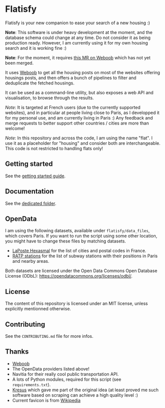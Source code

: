 Flatisfy
========

Flatisfy is your new companion to ease your search of a new housing :)


**Note**: This software is under heavy development at the moment, and the
database schema could change at any time. Do not consider it as being
production ready. However, I am currently using it for my own housing search
and it is working fine :)

**Note**: For the moment, it requires [this MR on
Weboob](https://git.weboob.org/weboob/devel/merge_requests/31) which has not
yet been merged.


It uses [Weboob](http://weboob.org/) to get all the housing posts on most of
the websites offering housings posts, and then offers a bunch of pipelines to
filter and deduplicate the fetched housings.


It can be used as a command-line utility, but also exposes a web API and
visualisation, to browse through the results.


_Note_: It is targeted at French users (due to the currently supported
websites), and in particular at people living close to Paris, as I developped
it for my personal use, and am currently living in Paris :) Any feedback and
merge requests to better support other countries / cities are more than
welcome!

_Note_: In this repository and across the code, I am using the name "flat". I
use it as a placeholder for "housing" and consider both are interchangeable.
This code is not restricted to handling flats only!


## Getting started

See the [getting started guide](doc/0.getting_started.md).


## Documentation

See the [dedicated folder](doc/).


## OpenData

I am using the following datasets, available under `flatisfy/data_files`,
which covers Paris. If you want to run the script using some other location,
you might have to change these files by matching datasets.

* [LaPoste Hexasmal](https://datanova.legroupe.laposte.fr/explore/dataset/laposte_hexasmal/?disjunctive.code_commune_insee&disjunctive.nom_de_la_commune&disjunctive.code_postal&disjunctive.libell_d_acheminement&disjunctive.ligne_5) for the list of cities and postal codes in France.
* [RATP stations](https://data.ratp.fr/explore/dataset/positions-geographiques-des-stations-du-reseau-ratp/table/?disjunctive.stop_name&disjunctive.code_postal&disjunctive.departement) for the list of subway stations with their positions in Paris and nearby areas.

Both datasets are licensed under the Open Data Commons Open Database License
(ODbL): https://opendatacommons.org/licenses/odbl/.


## License

The content of this repository is licensed under an MIT license, unless
explicitly mentionned otherwise.


## Contributing

See the `CONTRIBUTING.md` file for more infos.


## Thanks

* [Weboob](http://weboob.org/)
* The OpenData providers listed above!
* Navitia for their really cool public transportation API.
* A lots of Python modules, required for this script (see `requirements.txt`).
* [Kresus](https://framagit.org/bnjbvr/kresus) which gave me part of the
  original idea (at least proved me such software based on scraping can
  achieve a high quality level :)
* Current favicon is from [Wikipedia](https://commons.wikimedia.org/wiki/File:Home_Icon.svg)

